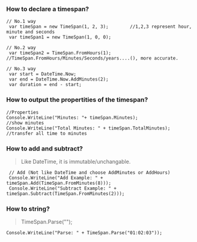 ### How to declare a timespan?
```
// No.1 way
 var timeSpan = new TimeSpan(1, 2, 3);        //1,2,3 represent hour, minute and seconds
 var timeSpan1 = new TimeSpan(1, 0, 0);
 
// No.2 way
 var timeSpan2 = TimeSpan.FromHours(1);       //TimeSpan.FromHours/Minutes/Seconds/years....(), more accurate.
 
// No.3 way
 var start = DateTime.Now;
 var end = DateTime.Now.AddMinutes(2);
 var duration = end - start;
```

### How to output the propertities of the timespan?
```
//Properties
Console.WriteLine("Minutes: "+ timeSpan.Minutes);                   //show minutes
Console.WriteLine("Total Minutes: " + timeSpan.TotalMinutes);       //transfer all time to minutes
```

### How to add and subtract?
>Like DateTime, it is immutable/unchangable.
```
 // Add (Not like DateTime and choose AddMinutes or AddHours)
 Console.WriteLine("Add Example: " + timeSpan.Add(TimeSpan.FromMinutes(8)));
 Console.WriteLine("Subtract Example: " + timeSpan.Subtract(TimeSpan.FromMinutes(2)));
```

### How to string?
>TimeSpan.Parse("");  
```
Console.WriteLine("Parse: " + TimeSpan.Parse("01:02:03"));
```

